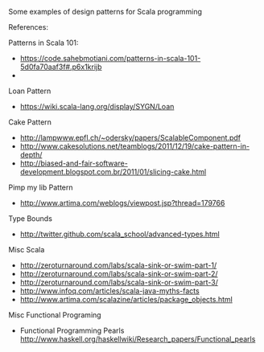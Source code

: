 Some examples of design patterns for Scala programming

References:

Patterns in Scala 101:
- https://code.sahebmotiani.com/patterns-in-scala-101-5d0fa70aaf3f#.p6x1krijb
- 
Loan Pattern
- https://wiki.scala-lang.org/display/SYGN/Loan
	
Cake Pattern
- http://lampwww.epfl.ch/~odersky/papers/ScalableComponent.pdf
- http://www.cakesolutions.net/teamblogs/2011/12/19/cake-pattern-in-depth/
- http://biased-and-fair-software-development.blogspot.com.br/2011/01/slicing-cake.html
	
Pimp my lib Pattern
- http://www.artima.com/weblogs/viewpost.jsp?thread=179766	
	
Type Bounds
- http://twitter.github.com/scala_school/advanced-types.html	

Misc Scala
- http://zeroturnaround.com/labs/scala-sink-or-swim-part-1/
- http://zeroturnaround.com/labs/scala-sink-or-swim-part-2/
- http://zeroturnaround.com/labs/scala-sink-or-swim-part-3/
- http://www.infoq.com/articles/scala-java-myths-facts
- http://www.artima.com/scalazine/articles/package_objects.html

Misc Functional Programing
- Functional Programming Pearls http://www.haskell.org/haskellwiki/Research_papers/Functional_pearls
